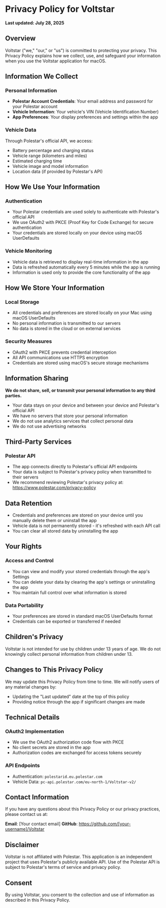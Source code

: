 # Privacy Policy for Voltstar

**Last updated: July 28, 2025**

## Overview

Voltstar ("we," "our," or "us") is committed to protecting your privacy. This Privacy Policy explains how we collect, use, and safeguard your information when you use the Voltstar application for macOS.

## Information We Collect

### Personal Information
- **Polestar Account Credentials**: Your email address and password for your Polestar account
- **Vehicle Information**: Your vehicle's VIN (Vehicle Identification Number)
- **App Preferences**: Your display preferences and settings within the app

### Vehicle Data
Through Polestar's official API, we access:
- Battery percentage and charging status
- Vehicle range (kilometers and miles)
- Estimated charging time
- Vehicle image and model information
- Location data (if provided by Polestar's API)

## How We Use Your Information

### Authentication
- Your Polestar credentials are used solely to authenticate with Polestar's official API
- We use OAuth2 with PKCE (Proof Key for Code Exchange) for secure authentication
- Your credentials are stored locally on your device using macOS UserDefaults

### Vehicle Monitoring
- Vehicle data is retrieved to display real-time information in the app
- Data is refreshed automatically every 5 minutes while the app is running
- Information is used only to provide the core functionality of the app

## How We Store Your Information

### Local Storage
- All credentials and preferences are stored locally on your Mac using macOS UserDefaults
- No personal information is transmitted to our servers
- No data is stored in the cloud or on external services

### Security Measures
- OAuth2 with PKCE prevents credential interception
- All API communications use HTTPS encryption
- Credentials are stored using macOS's secure storage mechanisms

## Information Sharing

**We do not share, sell, or transmit your personal information to any third parties.**

- Your data stays on your device and between your device and Polestar's official API
- We have no servers that store your personal information
- We do not use analytics services that collect personal data
- We do not use advertising networks

## Third-Party Services

### Polestar API
- The app connects directly to Polestar's official API endpoints
- Your data is subject to Polestar's privacy policy when transmitted to their servers
- We recommend reviewing Polestar's privacy policy at: https://www.polestar.com/privacy-policy

## Data Retention

- Credentials and preferences are stored on your device until you manually delete them or uninstall the app
- Vehicle data is not permanently stored - it's refreshed with each API call
- You can clear all stored data by uninstalling the app

## Your Rights

### Access and Control
- You can view and modify your stored credentials through the app's Settings
- You can delete your data by clearing the app's settings or uninstalling the app
- You maintain full control over what information is stored

### Data Portability
- Your preferences are stored in standard macOS UserDefaults format
- Credentials can be exported or transferred if needed

## Children's Privacy

Voltstar is not intended for use by children under 13 years of age. We do not knowingly collect personal information from children under 13.

## Changes to This Privacy Policy

We may update this Privacy Policy from time to time. We will notify users of any material changes by:
- Updating the "Last updated" date at the top of this policy
- Providing notice through the app if significant changes are made

## Technical Details

### OAuth2 Implementation
- We use the OAuth2 authorization code flow with PKCE
- No client secrets are stored in the app
- Authorization codes are exchanged for access tokens securely

### API Endpoints
- Authentication: `polestarid.eu.polestar.com`
- Vehicle Data: `pc-api.polestar.com/eu-north-1/Voltstar-v2/`

## Contact Information

If you have any questions about this Privacy Policy or our privacy practices, please contact us at:

**Email**: [Your contact email]
**GitHub**: https://github.com/[your-username]/Voltstar

## Disclaimer

Voltstar is not affiliated with Polestar. This application is an independent project that uses Polestar's publicly available API. Use of the Polestar API is subject to Polestar's terms of service and privacy policy.

## Consent

By using Voltstar, you consent to the collection and use of information as described in this Privacy Policy.
